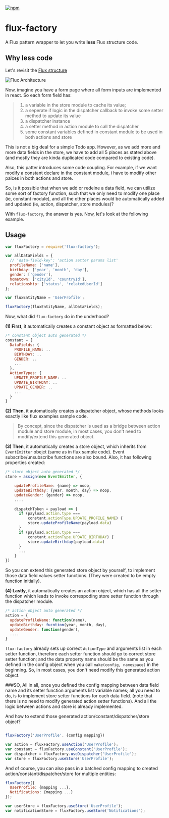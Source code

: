 [![npm](https://img.shields.io/badge/npm-0.0.2-blue.svg)]()

# flux-factory

A Flux pattern wrapper to let you write <b>less</b> Flux structure code.

## Why less code

Let's revisit the [Flux structure](https://github.com/facebook/flux)

![Flux Architecture](https://github.com/facebook/flux/raw/master/docs/img/flux-diagram-white-background.png)

Now, imagine you have a form page where all form inputs are implemented in react. So each form field has:

> 1. a variable in the store module to cache its value;
> 2. a seperate if logic in the dispatcher callback to invoke some setter method to update its value
> 3. a dispatcher instance
> 4. a setter method in action module to call the dispatcher
> 5. some constant variables defined in constant module to be used in both actions and store

This is not a big deal for a simple Todo app. However, as we add more and more data fields in the store, we have to add all 5 places as stated above (and mostly they are kinda duplicated code compared to existing code).

Also, this patter introduces some code coupling. For example, if we want modify a constant declare in the constant module, i have to modify other palces in both actions and store.

So, is it possible that when we add or redeine a data field, we can utilize some sort of factory function, such that we only need to modify one place (ie, constant module), and all the other places would be automatically added and updated (ie, action, dispatcher, store modules)?

With `flux-factory`, the answer is yes. Now, let's look at the following example.

## Usage


```js
var fluxFactory = require('flux-factory');

var allDataFields = {
  // 'data-field-key': 'action setter params list'
  profileName: ['name'],
  birthday: ['year', 'month', 'day'],
  gender: ['gender'],
  hometown: ['cityId', 'countryId'],
  relationship: ['status', 'relatedUserId']
};

var fluxEntityName = 'UserProfile';

fluxFactory(fluxEntityName, allDataFields);
```

Now, what did `flux-factory` do in the underhood?

<b>(1) First</b>, it automatically creates a constant object as formatted below:

```js
/* constant object auto generated */
constant = {
  DataFields: {
    PROFILE_NAME: ..
    BIRTHDAY: ..
    GENDER: ..
    ...
  },
  ActionTypes: {
    UPDATE_PROFILE_NAME: ..
    UPDATE_BIRTHDAY: ..
    UPDATE_GENDER: ..
    ...
  }
}
```

<b>(2) Then</b>, it automatically creates a dispatcher object, whose methods looks exactly like flux examples sample code.
> By concept, since the dispatcher is used as a bridge between action module and store module, in most cases, you don't need to modify/extend this generated object.

<b>(3) Then</b>, it automatically creates a store object, which inherits from `EventEmitter` obejct (same as in flux sample code). Event subscribe/unsubscribe functions are also bound. Also, it has following properties created:

```js
/* store object auto generated */
store = assign(new EventEmitter, {

	updateProfileName: {name} => noop,
	updateBirthday: {year, month, day} => noop,
	updateGender: {gender} => noop,
	....

	dispatchToken = payload => {
	  if (payload.action.type ===
	  	  constant.actionType.UPDATE_PROFILE_NAME) {
	  	  store.updateProfileName(payload.data)
	  }
	  if (payload.action.type ===
	  	  constant.actionType.UPDATE_BIRTHDAY) {
	  	  store.updateBirthday(payload.data)
	  }
	  ...
	}
})

```
So you can extend this generated store object by yourself, to implement those data field values setter functions. (They were created to be empty function initially).

<b>(4) Lastly</b>, it automatically creates an action object, which has all the setter function which leads to invoke correspoding store setter function through the dispatcher module.

```js
/* action object auto generated */
action = {
  updateProfileName: function(name),
  updateBirthday: fucntion(year, month, day),
  updateGender: function(gender),
  ....
}
```

`flux-factory` already sets up correct `ActionType` and arguments list in each setter function, therefore each setter function should go to correct store setter function; and the data property name should be the same as you defined in the config object when you call `make(config, namespace)` in the beginning. So, in most cases, you don't need modify this generated action object.

###SO,
All in all, once you defined the config mapping between data field name and its setter function arguments list variable names; all you need to do, is to implement store setter functions for each data field. (note that there is no need to modify generated action setter functions). And all the logic between actions and store is already implemented.

And how to extend those generated action/constant/dispatcher/store object?

```js

fluxFactory('UserProfile', {config mapping})

var action = fluxFactory.useAction('UserProfile');
var constant = fluxFactory.useConstant('UserProfile');
var dispatcher = fluxFactory.useDispatcher('UserProfile');
var store = fluxFactory.useStore('UserProfile');
```

And of course, you can also pass in a batched config mapping to created action/constant/dispatcher/store for multiple entities:

```js
fluxFactory({
  UserProfile: {mapping ...},
  Notifications: {mapping ...}
});

var userStore = fluxFactory.useStore('UserProfile');
var notificationStore = fluxFactory.useStore('Notifications');
```